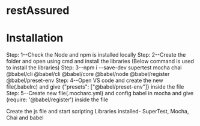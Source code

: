# restAssured
# Installation


Step: 1--Check the Node and npm is installed locally
Step: 2--Create the folder and open using cmd and install the libraries (Below command is used to install the libraries)
Step: 3--npm i --save-dev supertest mocha chai @babel/cli @babel/cli @babel/core @babel/node @babel/register @babel/preset-env
Step: 4--Open VS code and create the new file(.babelrc) and give {"presets": ["@babel/preset-env"]} inside the file
Step: 5--Create new file(.mocharc.yml) and config babel in mocha and give (require: '@babel/register') inside the file


Create the js file and start scripting
Libraries installed- SuperTest, Mocha, Chai and babel
